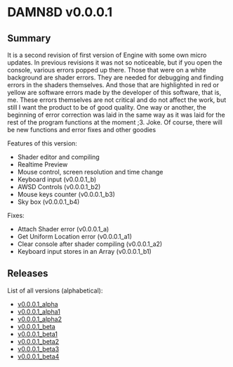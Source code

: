 # DAMN8D v0.0.0.1

## Summary

It is a second revision of first version of Engine with some own micro updates. In previous revisions it was not so noticeable, but if you open the console, various errors popped up there. Those that were on a white background are shader errors. They are needed for debugging and finding errors in the shaders themselves. And those that are highlighted in red or yellow are software errors made by the developer of this software, that is, me. These errors themselves are not critical and do not affect the work, but still I want the product to be of good quality. One way or another, the beginning of error correction was laid in the same way as it was laid for the rest of the program functions at the moment ;3. Joke. Of course, there will be new functions and error fixes and other goodies

Features of this version:

* Shader editor and compiling
* Realtime Preview
* Mouse control, screen resolution and time change
* Keyboard input (v0.0.0.1_b)
* AWSD Controls (v0.0.0.1_b2)
* Mouse keys counter (v0.0.0.1_b3)
* Sky box (v0.0.0.1_b4)

Fixes:

* Attach Shader error (v0.0.0.1_a)
* Get Uniform Location error (v0.0.0.1_a1)
* Clear console after shader compiling (v0.0.0.1_a2)
* Keyboard input stores in an Array (v0.0.0.1_b1)

## Releases

List of all versions (alphabetical):

* [v0.0.0.1_alpha](v0.0.0.1_a/index.html)
* [v0.0.0.1_alpha1](v0.0.0.1_a1/index.html)
* [v0.0.0.1_alpha2](v0.0.0.1_a2/index.html)
* [v0.0.0.1_beta](v0.0.0.1_b/index.html)
* [v0.0.0.1_beta1](v0.0.0.1_b1/index.html)
* [v0.0.0.1_beta2](v0.0.0.1_b2/index.html)
* [v0.0.0.1_beta3](v0.0.0.1_b3/index.html)
* [v0.0.0.1_beta4](v0.0.0.1_b4/index.html)

